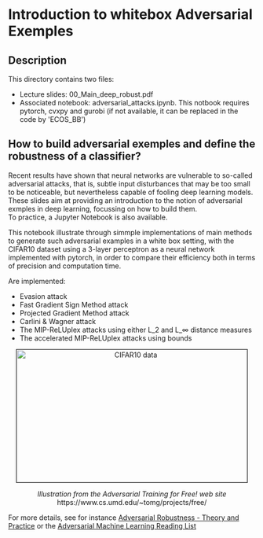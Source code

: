 # Introduction to whitebox Adversarial Exemples

## Description

This directory contains two files: 
 - Lecture slides: 00_Main_deep_robust.pdf
 - Associated notebook: adversarial_attacks.ipynb. This notbook requires pytorch, cvxpy and gurobi (if not available, it can be replaced in the code by 'ECOS_BB')


## How to build adversarial exemples and define the robustness of a classifier?

Recent results have shown that neural networks are vulnerable to so-called adversarial attacks, that is, subtle input disturbances that may be too small to be noticeable, but nevertheless capable of fooling deep learning models. 
These slides aim at providing an introduction to the notion of adversarial exmples in deep learning, focussing on how to build them.  
To practice, a Jupyter Notebook is also available.

This notebook illustrate through simmple implementations of main methods to generate such adversarial examples in a white box setting, with the CIFAR10 dataset using a 3-layer perceptron as a neural network implemented with pytorch, in order to compare their efficiency both in terms of precision and computation time.

Are implemented:
- Evasion attack
- Fast Gradient Sign Method attack
- Projected Gradient Method attack
- Carlini & Wagner attack
- The MIP-ReLUplex attacks using either L_2 and L_&infin; distance measures
- The accelerated MIP-ReLUplex attacks using bounds

<center>
 <img src="https://www.cs.umd.edu/~tomg/img/free/viz_9985_10000_small.png" 
alt="CIFAR10 data" width="470" height="270" border="1"  class="center" />
<p style="text-align: center;"> <i>Illustration from the Adversarial Training for Free! web site </i> https://www.cs.umd.edu/~tomg/projects/free/</p>
 </center>
 

For more details, see for instance [Adversarial Robustness - Theory and Practice](https://adversarial-ml-tutorial.org/)
or the [Adversarial Machine Learning Reading List](https://nicholas.carlini.com/writing/2018/adversarial-machine-learning-reading-list.html)
